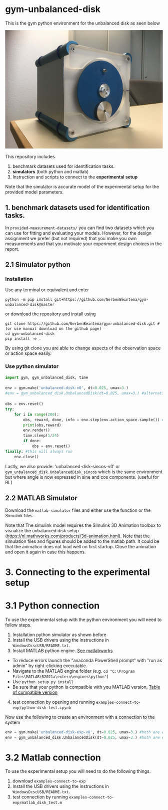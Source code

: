 # gym-unbalanced-disk

This is the gym python environment for the unbalanced disk as seen below

![Setup](UnbalancedDisc1.jpg)

This repository includes 
1. benchmark datasets used for identification tasks.
2. **simulators** (both python and matlab)
3. Instruction and scripts to connect to the **experimental setup**

Note that the simulator is accurate model of the experimental setup for the provided model parameters. 

## 1. benchmark datasets used for identification tasks.

In `provided-measurement-datasets/` you can find two datasets which you can use for fitting and evaluating your models. However, for the design assignment we prefer (but not required) that you make you own measurements and that you motivate your experiment design choices in the report. 

## 2.1 Simulator python

### Installation

Use any terminal or equivalent and enter

```
python -m pip install git+https://github.com/GerbenBeintema/gym-unbalanced-disk@master
```

or download the repository and install using

```
git clone https://github.com/GerbenBeintema/gym-unbalanced-disk.git #(or use manual download on the github page)
cd gym-unbalanced-disk
pip install -e .
```

By using git clone you are able to change aspects of the observation space or action space easily.

### Use python simulator

```python
import gym, gym_unbalanced_disk, time

env = gym.make('unbalanced-disk-v0', dt=0.025, umax=3.) 
#env = gym_unbalanced_disk.UnbalancedDisk(dt=0.025, umax=3.) #alternative

obs = env.reset()
try:
    for i in range(200):
        obs, reward, done, info = env.step(env.action_space.sample()) #random action
        print(obs,reward)
        env.render()
        time.sleep(1/24)
        if done:
            obs = env.reset()
finally: #this will always run
    env.close()
```

Lastly, we also provide: 'unbalanced-disk-sincos-v0' or `gym_unbalanced_disk.UnbalancedDisk_sincos` which is the same environment but where angle is now expressed in sine and cos components. (useful for RL)

## 2.2 MATLAB Simulator

Download the `matlab-simulator` files and either use the function or the Simulink files. 

Note that The simulink model requires the Simulink 3D Animation toolbox to visualize the unbalanced disk setup (https://nl.mathworks.com/products/3d-animation.html). Note that the simulation files and figures should be added to the matlab path. It could be that the animation does not load well on first startup. Close the animation and open it again in case this happens.

# 3. Connecting to the experimental setup

# 3.1 Python connection

To use the experimental setup with the python environment you will need to follow steps.

1. Installation python simulator as shown before
2. Install the USB drivers using the instructions in `WindowsDcscUSB/README.txt`. 
3. Install MATLAB python engine. [See matlabworks](https://nl.mathworks.com/help/matlab/matlab_external/install-the-matlab-engine-for-python.html)
  * To reduce errors launch the "anaconda PowerShell prompt" with "run as admin" by right-clicking executable. 
  * Navigate to the MATLAB engine folder (e.g. `cd "C:\Program Files\MATLAB\R2021a\extern\engines\python"`) 
  * Use `python setup.py install`
  * Be sure that your python is compatible with you MATLAB version, [Table of compatible version](https://www.mathworks.com/content/dam/mathworks/mathworks-dot-com/support/sysreq/files/python-compatibility.pdf)
4. test connection by opening and running `examples-connect-to-exp/python-disk-test.ipynb`

Now use the following to create an environment with a connection to the system

```python
env = gym.make('unbalanced-disk-exp-v0', dt=0.025, umax=3.) #both are equivilent (this one has a time limit build in)
env = gym_unbalanced_disk.UnbalancedDisk(dt=0.025, umax=3.) #both are equivilent
```

# 3.2 Matlab connection

To use the experimental setup you will need to do the following things.

1. download `examples-connect-to-exp`
2. Install the USB drivers using the instructions in `WindowsDcscUSB/README.txt`. 
3. test connection by running `examples-connect-to-exp/matlab_disk_test.m`
